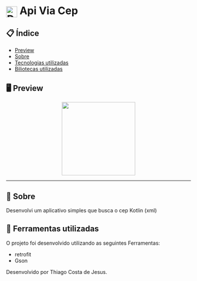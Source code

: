 # <img align="center" alt="Daniel-HTML" height="30" width="30" src="https://cdn-icons-png.flaticon.com/128/447/447031.png"> Api Via Cep


<div align="center">
</div>

## 📋 Índice

- [Preview](#-Preview)
- [Sobre](#-Sobre)
- [Tecnologias utilizadas](#-Ferramentas-utilizadas)
- [Biliotecas utilizadas](#-Biliotecas-utilizadas)

## 🖥 Preview

<div align="center">

<img src="https://github.com/thiago082882/JetpackComposeApiCep/assets/93166095/1f1d777b-b922-4f2f-bf8f-58239a402f2f" width="200">


</div>

---

## 📖 Sobre
 Desenvolvi um aplicativo simples que busca o cep Kotlin (xml)


## 🚀 Ferramentas utilizadas

O projeto foi desenvolvido utilizando as seguintes Ferramentas:

- retrofit
- Gson
  


Desenvolvido por Thiago Costa de Jesus.


